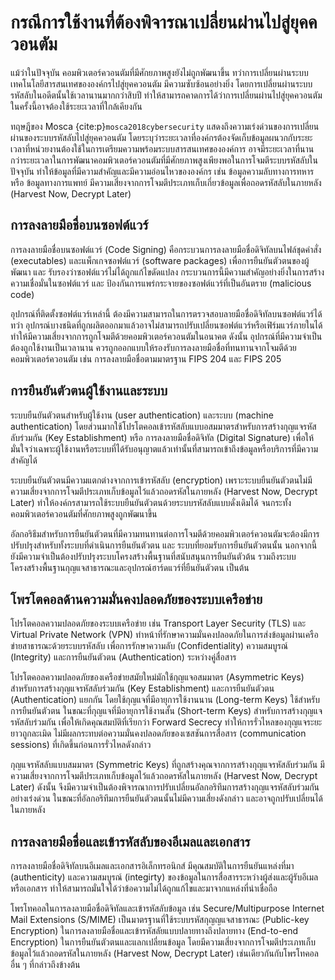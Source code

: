 # กรณีการใช้งานที่ต้องพิจารณาเปลี่ยนผ่านไปสู่ยุคควอนตัม
แม้ว่าในปัจจุบัน คอมพิวเตอร์ควอนตัมที่มีศักยภาพสูงยังไม่ถูกพัฒนาขึ้น ทว่าการเปลี่ยนผ่านระบบเทคโนโลยีสารสนเทศขององค์กรไปสู่ยุคควอนตัม มีความซับซ้อนอย่างยิ่ง โดยการเปลี่ยนผ่านระบบรหัสลับในอดีตนั้นใช้เวลานานมากกว่าสิบปี ทำให้สามารถคาดการได้ว่าการเปลี่ยนผ่านไปสู่ยุคควอนตัมในครั้งนี้อาจต้องใช้ระยะเวลาที่ใกล้เคียงกัน

ทฤษฎีของ Mosca {cite:p}`mosca2018cybersecurity` แสดงถึงความเร่งด่วนของการเปลี่ยนผ่านของระบบรหัสลับไปสู่ยุคควอนตัม โดยระบุว่าระยะเวลาที่องค์กรต้องจัดเก็บข้อมูลผนวกกับระยะเวลาที่หน่วยงานต้องใช้ในการเตรียมความพร้อมระบบสารสนเทศขององค์การ อาจมีระยะเวลาที่นานกว่าระยะเวลาในการพัฒนาคอมพิวเตอร์ควอนตัมที่มีศักยภาพสูงเพียงพอในการโจมตีระบบรหัสลับในปัจจุบัน ทำให้ข้อมูลที่มีความสำคัญและมีความอ่อนไหวขององค์กร เช่น ข้อมูลความลับทางการทหาร หรือ ข้อมูลทางการแพทย์ มีความเสี่ยงจากการโจมตีประเภทเก็บเกี่ยวข้อมูลเพื่อถอดรหัสลับในภายหลัง (Harvest Now, Decrypt Later)

## การลงลายมือชื่อบนซอฟต์แวร์
การลงลายมือชื่อบนซอฟต์แวร์ (Code Signing) คือกระบวนการลงลายมือชื่อดิจิทัลบนไฟล์ชุดคำสั่ง (executables) และแพ็กเกจซอฟต์แวร์ (software packages) เพื่อการยืนยันตัวตนของผู้พัฒนา และ รับรองว่าซอฟต์แวร์ไม่ได้ถูกแก้ไขดัดแปลง กระบวนการนี้มีความสำคัญอย่างยิ่งในการสร้างความเชื่อมั่นในซอฟต์แวร์ และ ป้องกันการแพร่กระจายของซอฟต์แวร์ที่เป็นอันตราย (malicious code)

อุปกรณ์ที่ติดตั้งซอฟต์แวร์เหล่านี้ ต้องมีความสามารถในการตรวจสอบลายมือชื่อดิจิทัลบนซอฟต์แวร์ได้ ทว่า อุปกรณ์บางชนิดที่ถูกผลิตออกมาแล้วอาจไม่สามารถปรับเปลี่ยนซอฟต์แวร์หรือเฟิร์มแวร์ภายในได้ ทำให้มีความเสี่ยงจากการถูกโจมตีด้วยคอมพิวเตอร์ควอนตัมในอนาคต ดังนั้น อุปกรณ์ที่มีความจำเป็นต้องถูกใช้งานเป็นเวลานาน ควรถูกออกแบบให้รองรับการลงลายมือชื่อที่ทนทานจากโจมตีด้วยคอมพิวเตอร์ควอนตัม เช่น การลงลายมือชื่อตามมาตรฐาน FIPS 204 และ FIPS 205

## การยืนยันตัวตนผู้ใช้งานและระบบ
ระบบยืนยันตัวตนสำหรับผู้ใช้งาน (user authentication) และระบบ (machine authentication) โดยส่วนมากใช้โปรโตคอลเข้ารหัสลับแบบอสมมาตรสำหรับการสร้างกุญแจรหัสลับร่วมกัน (Key Establishment) หรือ การลงลายมือชื่อดิจิทัล (Digital Signature) เพื่อให้มั่นใจว่าเฉพาะผู้ใช้งานหรือระบบที่ได้รับอนุญาตแล้วเท่านั้นที่สามารถเข้าถึงข้อมูลหรือบริการที่มีความสำคัญได้

ระบบยืนยันตัวตนมีความแตกต่างจากการเข้ารหัสลับ (encryption) เพราะระบบยืนยันตัวตนไม่มีความเสี่ยงจากการโจมตีประเภทเก็บข้อมูลไว้แล้วถอดรหัสในภายหลัง (Harvest Now, Decrypt Later) ทำให้องค์กรสามารถใช้ระบบยืนยันตัวตนด้วยระบบรหัสลับแบบดั่งเดิมได้ จนกระทั้งคอมพิวเตอร์ควอนตัมที่ศักยภาพสูงถูกพัฒนาขึ้น

อัลกอริธึมสำหรับการยืนยันตัวตนที่มีความทนทานต่อการโจมตีด้วยคอมพิวเตอร์ควอนตัมจะต้องมีการปรับปรุงสำหรับทั้งระบบที่ดำเนินการยืนยันตัวตน และ ระบบที่ยอมรับการยืนยันตัวตนนั้น นอกจากนี้ ยังมีความจำเป็นต้องปรับปรุงระบบโครงสร้างพื้นฐานที่สนับสนุนการยืนยันตัวต้น รวมถึงระบบโครงสร้างพื้นฐานกุญแจสาธารณะและอุปกรณ์ฮาร์ดแวร์ที่ยืนยันตัวตน เป็นต้น

## โพรโตคอลด้านความมั่นคงปลอดภัยของระบบเครือข่าย
โปรโตคอลความปลอดภัยของระบบเครือข่าย เช่น Transport Layer Security (TLS) และ Virtual Private Network (VPN) ทำหน้าที่รักษาความมั่นคงปลอดภัยในการส่งข้อมูลผ่านเครือข่ายสาธารณะด้วยระบบรหัสลับ เพื่อการรักษาความลับ (Confidentiality) ความสมบูรณ์ (Integrity) และการยืนยันตัวตน (Authentication) ระหว่างคู่สื่อสาร

โปรโตคอลความปลอดภัยของเครือข่ายสมัยใหม่มักใช้กุญแจอสมมาตร (Asymmetric Keys) สำหรับการสร้างกุญแจรหัสลับร่วมกัน (Key Establishment) และการยืนยันตัวตน (Authentication) แยกกัน โดยใช้กุญแจที่มีอายุการใช้งานนาน (Long-term Keys) ใช้สำหรับการยืนยันตัวตน ในขณะที่กุญแจที่มีอายุการใช้งานสั้น (Short-term Keys) สำหรับการสร้างกุญแจรหัสลับร่วมกัน เพื่อให้เกิดคุณสมบัติที่เรียกว่า Forward Secrecy ทำให้การรั่วไหลของกุญแจระยะยาวถูกละเมิด ไม่มีผลกระทบต่อความมั่นคงปลอดภัยของเซสชันการสื่อสาร (communication sessions) ที่เกิดขึ้นก่อนการรั่วไหลดังกล่าว

กุญแจรหัสลับแบบสมมาตร (Symmetric Keys) ที่ถูกสร้างคุณจากการสร้างกุญแจรหัสลับร่วมกัน มีความเสี่ยงจากการโจมตีประเภทเก็บข้อมูลไว้แล้วถอดรหัสในภายหลัง (Harvest Now, Decrypt Later) ดังนั้น จีงมีความจำเป็นต้องพิจารณาการปรับเปลี่ยนอัลกอริทึมการสร้างกุญแจรหัสลับร่วมกันอย่างเร่งด่วน ในขณะที่อัลกอริทึมการยืนยันตัวตนนั้นไม่มีความเสี่ยงดังกล่าว และอาจถูกปรับเปลี่ยนได้ในภายหลัง

## การลงลายมือชื่อและเข้ารหัสลับของอีเมลและเอกสาร
การลงลายมือชื่อดิจิทัลบนอีเมลและเอกสารอิเล็กทรอนิกส์ มีคุณสมบัติในการยืนยันแหล่งที่มา (authenticity) และความสมบูรณ์ (integirty) ของข้อมูลในการสื่อสารระหว่างผู้ส่งและผู้รับอีเมลหรือเอกสาร ทำให้สามารถมั่นใจได้ว่าข้อความไม่ได้ถูกแก้ไขและมาจากแหล่งที่น่าเชื่อถือ

โพรโทคอลในการลงลายมือชื่อดิจิทัลและเข้ารหัสลับข้อมูล เช่น Secure/Multipurpose Internet Mail Extensions (S/MIME) เป็นมาตรฐานที่ใช้ระบบรหัสกุญญแจสาธารณะ (Public-key Encryption) ในการลงลายมือชื่อและเข้ารหัสลัยแบบปลายทางถึงปลายทาง (End-to-end Encryption) ในการยืนยันตัวตนและแลกเปลี่ยนข้อมูล โดยมีความเสี่ยงจากการโจมตีประเภทเก็บข้อมูลไว้แล้วถอดรหัสในภายหลัง (Harvest Now, Decrypt Later) เช่นเดียวกันกับโพรโทคอลอื่น ๆ ที่กล่าวถึงข้างต้น